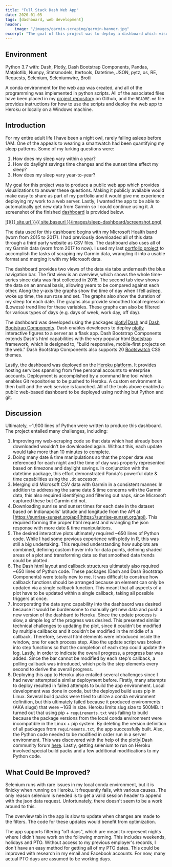 ```yaml
---
title: "Full Stack Dash Web App"
date: 2020-01-05
tags: [dashboard, web development]
header:
    image: "/images/garmin-scraping/garmin-banner.jpg"
excerpt: "The goal of this project was to deploy a dashboard which visualizes my sleep data from my smartwatches.  It also needed to automatically get new data from Garmin's website."
---
```


## Environment
Python 3.7 with: Dash, Plotly, Dash Bootstrap Components, Pandas, Matplotlib, Numpy, Statsmodels, Itertools, Datetime, JSON, pytz, os, RE, Requests, Selenium, Seleniumwire, Brotli

A conda environment for the web app was created, and all of the programming was implemented in python scripts.  All of the associated files have been placed in my [project repository](https://github.com/buckeye17/sleepwithdash) on Github, and the `README.md` file provides instructions for how to use the scripts and deploy the web app to Heroku or locally on a Windows machine.

## Introduction
For my entire adult life I have been a night owl, rarely falling asleep before 1AM.  One of the appeals to wearing a smartwatch had been quantifying my sleep patterns.  Some of my lurking questions were:
1. How does my sleep vary within a year?
2. How do daylight savings time changes and the sunset time effect my sleep?
3. How does my sleep vary year-to-year?

My goal for this project was to produce a public web app which provides visualizations to answer these questions.  Making it publicly available would make easy to share as part of my portfolio and it would give me experience deploying my work to a web server.  Lastly, I wanted the app to be able to automatically get new data from Garmin so I could continue using it.  A screenshot of the finished [dashboard](https://sleepwithdash.herokuapp.com/) is provided below.

[![]({{ site.url }}{{ site.baseurl }}/images/sleep-dashboard/screenshot.png)](https://sleepwithdash.herokuapp.com/)

The data used for this dashboard begins with my Microsoft Health band (worn from 2015 to 2017).  I had previously downloaded all of this data through a third party website as CSV files.  The dashboard also uses all of my Garmin data (worn from 2017 to now).  I used my last [portfolio project](https://buckeye17.github.io/Scraping-Garmin/) to accomplish the tasks of scraping my Garmin data, wrangling it into a usable format and merging it with my Microsoft data.

The dashboard provides two views of the data via tabs underneath the blue navigation bar.  The first view is an overview, which shows the whole time-series since data was first collected in 2015.  The second tab view shows the data on an annual basis, allowing years to be compared against each other.  Along the y-axis the graphs show the time of day when I fell asleep, woke up time, the sun rose and set.  The graphs also show the duration of my sleep for each date.  The graphs also provide smoothed local regression (Lowess) trend line for these variables. These graphs can also be filtered for various types of days (e.g. days of week, work day, off day).

The dashboard was developed using the packages [plotly\|Dash](https://plot.ly/dash/) and [Dash Bootstrap Components](https://dash-bootstrap-components.opensource.faculty.ai/).  Dash enables developers to deploy [plotly](https://plot.ly/python/) interactive figures to a server as a flask app.  Dash Bootstrap Components extends Dash's html capabilities with the very popular html [Bootstrap](https://getbootstrap.com/) framework, which is designed to, "build responsive, mobile-first projects on the web."  Dash Bootstrap Components also supports 20 [Bootswatch](https://bootswatch.com/) CSS themes.

Lastly, the dashboard was deployed on the [Heroku platform](https://www.heroku.com/).  It provides hosting services spanning from free personal accounts to enterprise accounts.  Deployment is accomplished by a command line tool which enables Git repositories to be pushed to Heroku.  A custom environment is then built and the web service is launched.  All of the tools above enabled a public web-based dashboard to be deployed using nothing but Python and git.

## Discussion
Ultimately, ~1,900 lines of Python were written to produce this dashboard.  The project entailed many challenges, including: 
1. Improving my web-scraping code so that data which had already been downloaded wouldn't be downloaded again.  Without this, each update would take more than 10 minutes to complete.
2. Doing many date & time manipulations so that the proper date was referenced for each night and the time of day was properly represented based on timezone and daylight savings.  In conjunction with the datetime package, this effort demonstrated Panda's powerful date & time capabilities using the `.dt` accessor.
3. Merging old Microsoft CSV data with Garmin in a consistent manner.  In addition to addressing the same date & time concerns with the Garmin data, this also required identifying and filtering out naps, since Microsoft captured these but Garmin did not.
4. Downloading sunrise and sunset times for each date in the dataset based on Indianapolis' latitude and longitude from the API at [https://sunrise-sunset.org/api](https://sunrise-sunset.org/api).  This required forming the proper html request and wrangling the json response with more date & time manipulations.
5. The desired interactive plots ultimately required ~650 lines of Python code.  While I had some previous experience with plotly in R, this was still a big undertaking.  This required understanding how subplots are combined, defining custom hover info for data points, defining shaded areas of a plot and transforming data so that smoothed data trends could be plotted.
6. The Dash html layout and callback structures ultimately also required ~650 lines of Python code.  These packages (Dash and Dash Bootstrap Components) were totally new to me. It was difficult to construe how callback functions should be arranged because an element can only be updated via a single callback function.  This meant that all aspects of a plot have to be updated within a single callback, taking all possible triggers at once.
7. Incorporating the data sync capability into the dashbaord was desired because it would be burdensome to manually get new data and push a new version of the dashbard to Heroku.  Since the update process is slow, a simple log of the progress was desired.  This presented similar technical challenges to updating the plot, since it couldn't be modified by multiple callbacks and it couldn't be modified in the middle of a callback.  Therefore, several html elements were introduced inside the window, one for each process step.  Also the update script was broken into step functions so that the completion of each step could update the log.  Lastly, in order to indicate the overall progress, a progress bar was added.  Since the bar cannot be modified by each step's callback, a polling callback was introduced, which polls the step elements every second to derive the overall progress.
8. Deploying this app to Heroku also entailed several challenges since I had never attempted a similar deployment before.  Firstly, many attempts to deploy resulted in failed attempts to build the app environment.  Local development was done in conda, but the deployed build uses pip in Linux.  Several build packs were tried to utilize a conda environment definition, but this ultimately failed because it produced environments (AKA slugs) that were ~1GB in size.  Heroku limits slug size to 500MB.  It turned out that using pip + `requirements.txt` was failing to build because the package versions from the local conda environment were incompatible in the Linux + pip system.  By deleting the version definition of all packages from `requirements.txt`, the app successfully built.  Also, the Python code needed to be modified in order run in a server environment.  This was discovered with the help of the plotly\|Dash community forum [here](https://community.plot.ly/t/deploying-dash-to-heroku/33022/12).  Lastly, getting selenium to run on Heroku involved special build packs and a few additional modifications to my Python code.

## What Could Be Improved?
Selenium runs with rare issues in my local conda environment, but it is finicky when running on Heroku.  It frequently fails, with various causes.  The only reason selenium is needed is to get a valid session header to append with the json data request.  Unfortunately, there doesn't seem to be a work around to this.

The overview tab in the app is slow to update when changes are made to the filters.  The code for these updates would benefit from optimization.

The app supports filtering "off days", which are meant to represent nights where I didn't have work on the following morning.  This includes weekends, holidays and PTO.  Without access to my previous employer's records, I don't have an easy method for getting all of my PTO dates.  This could be improved with research in my email and Facebook accounts.  For now, many actual PTO days are assumed to be working days.